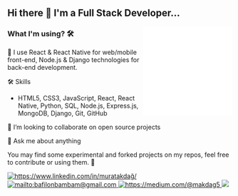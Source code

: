 ## Hi there 👋 I'm a Full Stack Developer...

<img src="animation_500_kd7ngokt.gif" alt="react-native" width=200 height=200 align="right">

### What I'm using? 🛠  
🔭 I use React & React Native for web/mobile front-end, Node.js & Django technologies for back-end development.
<br/>

🛠 Skills<br/>
- HTML5, CSS3, JavaScript, React, React Native, Python, SQL, Node.js, Express.js, MongoDB, Django, Git, GitHub

👯 I’m looking to collaborate on open source projects

💬 Ask me about anything

You may find some experimental and forked projects on my repos, feel free to contribute or using them. 💪

<a href="https://www.linkedin.com/in/muratakdağ/" target="_blank">
    <img src="https://img.shields.io/badge/%20-linkedin-0072b1" alt="https://www.linkedin.com/in/muratakdağ/">
</a>
<a href="mailto:bafilonbambam@gmail.com" target="_blank">
    <img src="https://img.shields.io/badge/%20-gmail-B23121" alt="mailto:bafilonbambam@gmail.com">
</a>
<a href="https://medium.com/@makdag5" target="_blank">
    <img src="https://img.shields.io/badge/%20-medium-black" alt="https://medium.com/@makdag5">
</a>

<img src="https://github-readme-stats.vercel.app/api?username=muratakdag&show_icons=true&theme=dark">
